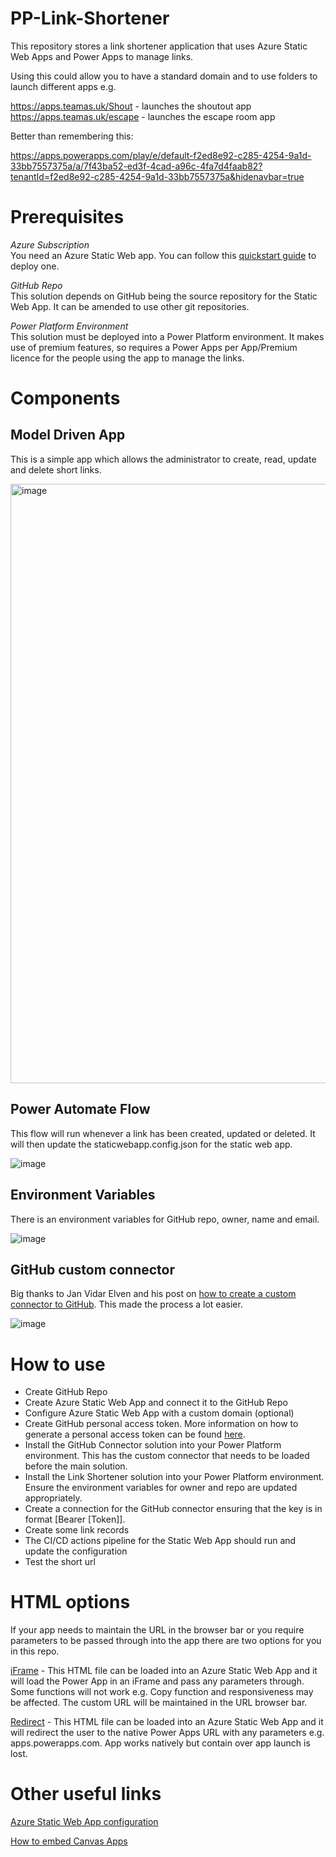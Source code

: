 # PP-Link-Shortener
This repository stores a link shortener application that uses Azure Static Web Apps and Power Apps to manage links.

Using this could allow you to have a standard domain and to use folders to launch different apps e.g.

https://apps.teamas.uk/Shout - launches the shoutout app </br>
https://apps.teamas.uk/escape - launches the escape room app

Better than remembering this:

https://apps.powerapps.com/play/e/default-f2ed8e92-c285-4254-9a1d-33bb7557375a/a/7f43ba52-ed3f-4cad-a96c-4fa7d4faab82?tenantId=f2ed8e92-c285-4254-9a1d-33bb7557375a&hidenavbar=true

# Prerequisites
*Azure Subscription*<br>
You need an Azure Static Web app.  You can follow this [quickstart guide](https://learn.microsoft.com/en-us/azure/static-web-apps/get-started-portal?tabs=vanilla-javascript&pivots=github) to deploy one.

*GitHub Repo*<br>
This solution depends on GitHub being the source repository for the Static Web App.  It can be amended to use other git repositories.

*Power Platform Environment*<br>
This solution must be deployed into a Power Platform environment.  It makes use of premium features, so requires a Power Apps per App/Premium licence for the people using the app to manage the links.

# Components

## Model Driven App
This is a simple app which allows the administrator to create, read, update and delete short links.

<img width="959" alt="image" src="https://github.com/user-attachments/assets/88292e65-fba0-4091-b4aa-e0b9d1ab0b27" />

## Power Automate Flow
This flow will run whenever a link has been created, updated or deleted.  It will then update the staticwebapp.config.json for the static web app.

![image](https://github.com/user-attachments/assets/2842aafb-a86d-4519-9368-6947483beaad)

## Environment Variables
There is an environment variables for GitHub repo, owner, name and email.

![image](https://github.com/user-attachments/assets/68d2a422-a637-4ee4-863d-dc5b1187c464)

## GitHub custom connector
Big thanks to Jan Vidar Elven and his post on [how to create a custom connector to GitHub](https://gotoguy.blog/2021/01/20/how-to-send-requests-to-github-api-from-power-platform-using-custom-connector).  This made the process a lot easier.

![image](https://github.com/user-attachments/assets/c5898376-b01c-43b9-bacd-81ec23ad68f0)

# How to use

- Create GitHub Repo
- Create Azure Static Web App and connect it to the GitHub Repo
- Configure Azure Static Web App with a custom domain (optional)
- Create GitHub personal access token.  More information on how to generate a personal access token can be found [here](https://docs.github.com/en/authentication/keeping-your-account-and-data-secure/managing-your-personal-access-tokens).
- Install the GitHub Connector solution into your Power Platform environment.  This has the custom connector that needs to be loaded before the main solution.
- Install the Link Shortener solution into your Power Platform environment.  Ensure the environment variables for owner and repo are updated appropriately.
- Create a connection for the GitHub connector ensuring that the key is in format [Bearer [Token]].
- Create some link records
- The CI/CD actions pipeline for the Static Web App should run and update the configuration
- Test the short url  

# HTML options

If your app needs to maintain the URL in the browser bar or you require parameters to be passed through into the app there are two options for you in this repo.

[iFrame](./html/iFrameExample.html) - This HTML file can be loaded into an Azure Static Web App and it will load the Power App in an iFrame and pass any parameters through.  Some functions will not work e.g. Copy function and responsiveness may be affected.  The custom URL will be maintained in the URL browser bar.

[Redirect](./html/RedirectExample.html) - This HTML file can be loaded into an Azure Static Web App and it will redirect the user to the native Power Apps URL with any parameters e.g. apps.powerapps.com.  App works natively but contain over app launch is lost.

# Other useful links

[Azure Static Web App configuration](https://learn.microsoft.com/en-us/azure/static-web-apps/configuration)

[How to embed Canvas Apps](https://learn.microsoft.com/en-us/power-apps/maker/canvas-apps/embed-apps-dev)


